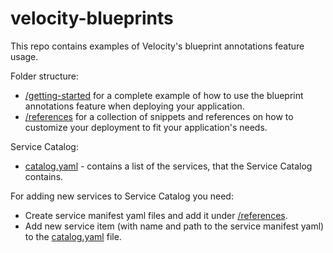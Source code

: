# velocity-blueprints

This repo contains examples of Velocity's blueprint annotations feature usage.

Folder structure:

* [/getting-started](getting-started) for a complete example of how to use the blueprint annotations feature when deploying your application.
* [/references](references) for a collection of snippets and references on how to customize your deployment to fit your application's needs.

Service Catalog:

* [catalog.yaml](catalog.yaml) - contains a list of the services, that the Service Catalog contains.

For adding new services to Service Catalog you need:

* Create service manifest yaml files and add it under [/references](references).
* Add new service item (with name and path to the service manifest yaml) to the [catalog.yaml](catalog.yaml) file. 